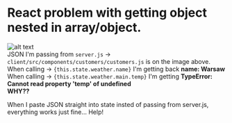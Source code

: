 # React problem with getting object nested in array/object.
![alt text](https://github.com/soliniak/node-react/blob/master/json.jpg "JSON image")
<br>
JSON I'm passing from ```server.js``` -> ```client/src/components/customers/customers.js``` is on the image above. <br>
When calling -> ```{this.state.weather.name}``` I'm getting back **name: Warsaw** <br>
When calling -> ```{this.state.weather.main.temp}``` I'm getting **TypeError: Cannot read property 'temp' of undefined** <br>
**WHY??**

When I paste JSON straight into state insted of passing from server.js, everything works just fine...
Help!

